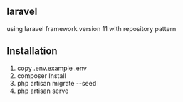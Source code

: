 ## laravel
using laravel framework version 11 with repository pattern

## Installation
1. copy .env.example .env
2. composer Install
3. php artisan migrate --seed
4. php artisan serve
